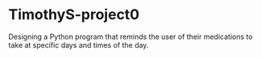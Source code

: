 # TimothyS-project0
Designing a Python program that reminds the user of their medications to take at specific days and times of the day.
